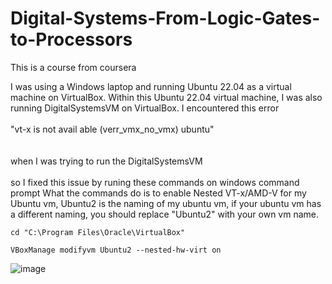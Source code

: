 # Digital-Systems-From-Logic-Gates-to-Processors
This is a course from coursera


 I was using a Windows laptop and running Ubuntu 22.04 as a virtual machine on VirtualBox. Within this Ubuntu 22.04 virtual machine, I was also running DigitalSystemsVM on VirtualBox.
 I encountered this error 
 <br>
 <br>
 "vt-x is not avail able (verr_vmx_no_vmx) ubuntu"   
 <br>
 <br>
 when I was trying to run the DigitalSystemsVM
 <br>
  <br>
so I fixed this issue by runing these commands on windows command prompt
What the commands do is to enable Nested VT-x/AMD-V for my Ubuntu vm, Ubuntu2 is the naming of my ubuntu vm, if your ubuntu vm has a different naming, you should replace "Ubuntu2" with your own vm name.

```
cd "C:\Program Files\Oracle\VirtualBox"

VBoxManage modifyvm Ubuntu2 --nested-hw-virt on
```

![image](https://github.com/qsz746/Digital-Systems-From-Logic-Gates-to-Processors/assets/55030187/f5fd6d75-00c6-47c5-8a97-1147349ea648)
